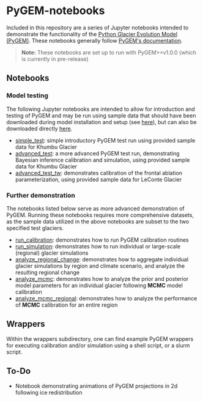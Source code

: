 # PyGEM-notebooks
Included in this repository are a series of Jupyter notebooks intended to demonstrate the functionality of the [Python Glacier Evolution Model (PyGEM)](https://github.com/drounce/PyGEM). These notebooks generally follow [PyGEM's documentation](https://pygem.readthedocs.io/en/latest/).

>**Note:** These notebooks are set up to run with PyGEM>=v1.0.0 (which is currently in pre-release)


## Notebooks
### Model testing
The following Jupyter notebooks are intended to allow for introduction and testing of PyGEM and may be run using sample data that should have been downloaded during model installation and setup (see [here](https://pygem.readthedocs.io/en/latest/install_pygem.html)), but can also be downloaded directly [here](https://drive.google.com/file/d/1Wu4ZqpOKxnc4EYhcRHQbwGq95FoOxMfZ/view?usp=drive_link).<br>
- [simple_test](https://github.com/btobers/PyGEM-notebooks/blob/main/simple_test.ipynb): simple introductory PyGEM test run using provided sample data for Khumbu Glacier<br>
- [advanced_test](https://github.com/btobers/PyGEM-notebooks/blob/main/advanced_test.ipynb): a more advanced PyGEM test run, demonstrating Bayesian inference calibration and simulation, using provided sample data for Khumbu Glacier<br>
- [advanced_test_tw](https://github.com/btobers/PyGEM-notebooks/blob/main/advanced_test_tw.ipynb): demonstrates calibration of the frontal ablation parameterization, using provided sample data for LeConte Glacier<br>

### Further demonstration
The notebooks listed below serve as more advanced demonstration of PyGEM. Running these notebooks requires more comprehensive datasets, as the sample data utilized in the above notebooks are subset to the two specified test glaciers.<br>
- [run_calibration](https://github.com/btobers/PyGEM-notebooks/blob/main/run_calibration.ipynb): demonstrates how to run PyGEM calibration routines<br>
- [run_simulation](https://github.com/btobers/PyGEM-notebooks/blob/main/run_simulation.ipynb): demonstrates how to run individual or large-scale (regional) glacier simulations<br>
- [analyze_regional_change](https://github.com/btobers/PyGEM-notebooks/blob/main/analyze_regional_change.ipynb): demonstrates how to aggregate individual glacier simulations by region and climate scenario, and analyze the resulting regional change<br>
- [analyze_mcmc](https://github.com/btobers/PyGEM-notebooks/blob/main/analyze_mcmc.ipynb): demonstrates how to analyze the prior and posterior model parameters for an individual glacier following **MCMC** model calibration<br>
- [analyze_mcmc_regional](https://github.com/btobers/PyGEM-notebooks/blob/main/analyze_mcmc_regional.ipynb): demonstrates how to analyze the performance of **MCMC** calibration for an entire region<br>


## Wrappers 
Within the wrappers subdirectory, one can find example PyGEM wrappers for executing calibration and/or simulation using a shell script, or a slurm script.


## To-Do
- Notebook demonstrating animations of PyGEM projections in 2d following ice redistribution
